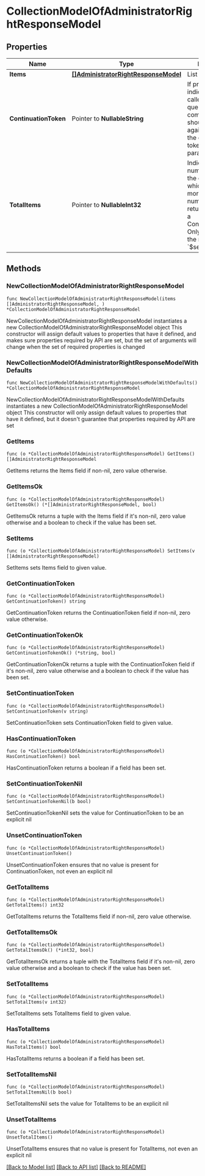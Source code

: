 # CollectionModelOfAdministratorRightResponseModel

## Properties

Name | Type | Description | Notes
------------ | ------------- | ------------- | -------------
**Items** | [**[]AdministratorRightResponseModel**](AdministratorRightResponseModel.md) | List of items. | 
**ContinuationToken** | Pointer to **NullableString** | If present, indicates to the caller that the query was not complete, and they should call the API again specifying the continuation token as a query parameter. | [optional] 
**TotalItems** | Pointer to **NullableInt32** | Indicates the total number of items in the collection, which may be more than the number of Items returned, if there is a ContinuationToken.  Only returned in the response to &#x60;$search&#x60; APIs. | [optional] 

## Methods

### NewCollectionModelOfAdministratorRightResponseModel

`func NewCollectionModelOfAdministratorRightResponseModel(items []AdministratorRightResponseModel, ) *CollectionModelOfAdministratorRightResponseModel`

NewCollectionModelOfAdministratorRightResponseModel instantiates a new CollectionModelOfAdministratorRightResponseModel object
This constructor will assign default values to properties that have it defined,
and makes sure properties required by API are set, but the set of arguments
will change when the set of required properties is changed

### NewCollectionModelOfAdministratorRightResponseModelWithDefaults

`func NewCollectionModelOfAdministratorRightResponseModelWithDefaults() *CollectionModelOfAdministratorRightResponseModel`

NewCollectionModelOfAdministratorRightResponseModelWithDefaults instantiates a new CollectionModelOfAdministratorRightResponseModel object
This constructor will only assign default values to properties that have it defined,
but it doesn't guarantee that properties required by API are set

### GetItems

`func (o *CollectionModelOfAdministratorRightResponseModel) GetItems() []AdministratorRightResponseModel`

GetItems returns the Items field if non-nil, zero value otherwise.

### GetItemsOk

`func (o *CollectionModelOfAdministratorRightResponseModel) GetItemsOk() (*[]AdministratorRightResponseModel, bool)`

GetItemsOk returns a tuple with the Items field if it's non-nil, zero value otherwise
and a boolean to check if the value has been set.

### SetItems

`func (o *CollectionModelOfAdministratorRightResponseModel) SetItems(v []AdministratorRightResponseModel)`

SetItems sets Items field to given value.


### GetContinuationToken

`func (o *CollectionModelOfAdministratorRightResponseModel) GetContinuationToken() string`

GetContinuationToken returns the ContinuationToken field if non-nil, zero value otherwise.

### GetContinuationTokenOk

`func (o *CollectionModelOfAdministratorRightResponseModel) GetContinuationTokenOk() (*string, bool)`

GetContinuationTokenOk returns a tuple with the ContinuationToken field if it's non-nil, zero value otherwise
and a boolean to check if the value has been set.

### SetContinuationToken

`func (o *CollectionModelOfAdministratorRightResponseModel) SetContinuationToken(v string)`

SetContinuationToken sets ContinuationToken field to given value.

### HasContinuationToken

`func (o *CollectionModelOfAdministratorRightResponseModel) HasContinuationToken() bool`

HasContinuationToken returns a boolean if a field has been set.

### SetContinuationTokenNil

`func (o *CollectionModelOfAdministratorRightResponseModel) SetContinuationTokenNil(b bool)`

 SetContinuationTokenNil sets the value for ContinuationToken to be an explicit nil

### UnsetContinuationToken
`func (o *CollectionModelOfAdministratorRightResponseModel) UnsetContinuationToken()`

UnsetContinuationToken ensures that no value is present for ContinuationToken, not even an explicit nil
### GetTotalItems

`func (o *CollectionModelOfAdministratorRightResponseModel) GetTotalItems() int32`

GetTotalItems returns the TotalItems field if non-nil, zero value otherwise.

### GetTotalItemsOk

`func (o *CollectionModelOfAdministratorRightResponseModel) GetTotalItemsOk() (*int32, bool)`

GetTotalItemsOk returns a tuple with the TotalItems field if it's non-nil, zero value otherwise
and a boolean to check if the value has been set.

### SetTotalItems

`func (o *CollectionModelOfAdministratorRightResponseModel) SetTotalItems(v int32)`

SetTotalItems sets TotalItems field to given value.

### HasTotalItems

`func (o *CollectionModelOfAdministratorRightResponseModel) HasTotalItems() bool`

HasTotalItems returns a boolean if a field has been set.

### SetTotalItemsNil

`func (o *CollectionModelOfAdministratorRightResponseModel) SetTotalItemsNil(b bool)`

 SetTotalItemsNil sets the value for TotalItems to be an explicit nil

### UnsetTotalItems
`func (o *CollectionModelOfAdministratorRightResponseModel) UnsetTotalItems()`

UnsetTotalItems ensures that no value is present for TotalItems, not even an explicit nil

[[Back to Model list]](../README.md#documentation-for-models) [[Back to API list]](../README.md#documentation-for-api-endpoints) [[Back to README]](../README.md)


